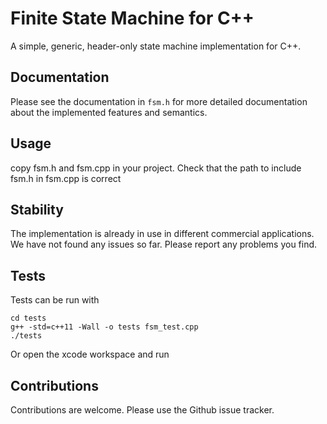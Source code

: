 Finite State Machine for C++
============================

A simple, generic, header-only state machine implementation for C++.

Documentation
-------------

Please see the documentation in `fsm.h` for more detailed documentation about
the implemented features and semantics.

Usage
-----

copy fsm.h and fsm.cpp in your project. Check that the path to include fsm.h in fsm.cpp is correct


Stability
---------

The implementation is already in use in different commercial applications. We
have not found any issues so far. Please report any problems you find.

Tests
-----

Tests can be run with

~~~
cd tests
g++ -std=c++11 -Wall -o tests fsm_test.cpp
./tests
~~~

Or open the xcode workspace and run

Contributions
-------------

Contributions are welcome. Please use the Github issue tracker.

